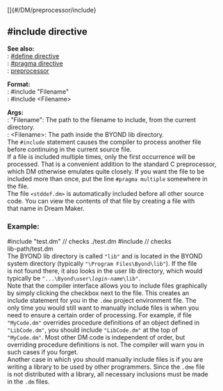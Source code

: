 []{#/DM/preprocessor/include}    
## #include directive    
**See also:**    
:   [#define directive](/ref/DM/preprocessor/define/define.md)    
:   [#pragma directive](/ref/DM/preprocessor/pragma/pragma.md)    
:   [preprocessor](/ref/DM/preprocessor/preprocessor.md)    
<!-- -->    
**Format:**    
:   #include \"Filename\"    
:   #include \<Filename\>    
<!-- -->    
**Args:**    
:   \"Filename\": The path to the filename to include, from the current    
    directory.    
:   \<Filename\>: The path inside the BYOND lib directory.    
The `#include` statement causes the compiler to process another file    
before continuing in the current source file.    
If a file is included multiple times, only the first occurrence will be    
processed. That is a convenient addition to the standard C preprocessor,    
which DM otherwise emulates quite closely. If you want the file to be    
included more than once, put the line `#pragma multiple` somewhere in    
the file.    
The file `<stddef.dm>` is automatically included before all other source    
code. You can view the contents of that file by creating a file with    
that name in Dream Maker.    
### Example:    
#include \"test.dm\" // checks ./test.dm #include // checks    
lib-path/test.dm    
The BYOND lib directory is called `"lib"` and is located in the BYOND    
system directory (typically `"\Program Files\Byond\lib"`). If the file    
is not found there, it also looks in the user lib directory, which would    
typically be `"...\Byond\user\`*`login-name`*`\lib"`.    
Note that the compiler interface allows you to include files graphically    
by simply clicking the checkbox next to the file. This creates an    
include statement for you in the `.dme` project environment file. The    
only time you would still want to manually include files is when you    
need to ensure a certain order of processing. For example, if file    
`"MyCode.dm"` overrides procedure definitions of an object defined in    
`"LibCode.dm"`, you should include `"LibCode.dm"` at the top of    
`"MyCode.dm"`. Most other DM code is independent of order, but    
overriding procedure definitions is not. The compiler will warn you in    
such cases if you forget.    
Another case in which you should manually include files is if you are    
writing a library to be used by other programmers. Since the `.dme` file    
is not distributed with a library, all necessary inclusions must be made    
in the `.dm` files.  
